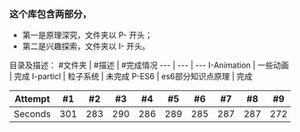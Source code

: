 ### 这个库包含两部分，
* 第一是原理深究，文件夹以 P- 开头；
* 第二是兴趣探索，文件夹以 I- 开头。

目录及描述：
#文件夹 | #描述 | #完成情况
--- | --- | --- 
I-Animation | 一些动画 | 完成
I-particl | 粒子系统 | 未完成
P-ES6 | es6部分知识点原理 | 完成


Attempt | #1 | #2 | #3 | #4 | #5 | #6 | #7 | #8 | #9 | #10 | #11
--- | --- | --- | --- |--- |--- |--- |--- |--- |--- |--- |---
Seconds | 301 | 283 | 290 | 286 | 289 | 285 | 287 | 287 | 272 | 276 | 269

